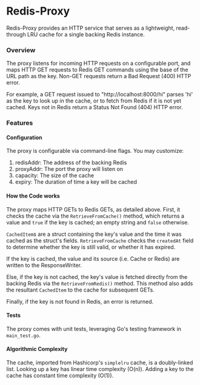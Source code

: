 # Redis-Proxy

Redis-Proxy provides an HTTP service that serves as a lightweight, read-through LRU cache for a single backing Redis instance.

### Overview

The proxy listens for incoming HTTP requests on a configurable port, and maps HTTP GET requests to Redis GET commands using the base of the URL path as the key.  Non-GET requests return a Bad Request (400) HTTP error.

For example, a GET request issued to "http://localhost:8000/hi" parses 'hi' as the key to look up in the cache, or to fetch from Redis if it is not yet cached.  Keys not in Redis return a Status Not Found (404) HTTP error.

### Features

#### Configuration
The proxy is configurable via command-line flags.  You may customize:
1. redisAddr: The address of the backing Redis
2. proxyAddr: The port the proxy will listen on
3. capacity: The size of the cache
4. expiry: The duration of time a key will be cached

#### How the Code works

The proxy maps HTTP GETs to Redis GETs, as detailed above.  First, it checks the cache via the `RetrieveFromCache()` method, which returns a value and `true` if the key is cached; an empty string and `false` otherwise.

`CachedItem`s are a struct containing the key's value and the time it was cached as the struct's fields.  `RetrieveFromCache` checks the `createdAt` field to determine whether the key is still valid, or whether it has expired.

If the key is cached, the value and its source (i.e. Cache or Redis) are written to the ResponseWriter.

Else, if the key is not cached, the key's value is fetched directly from the backing Redis via the `RetrieveFromRedis()` method.  This method also adds the resultant `CachedItem` to the cache for subsequent GETs.

Finally, if the key is not found in Redis, an error is returned.

#### Tests

The proxy comes with unit tests, leveraging Go's testing framework in `main_test.go`.

#### Algorithmic Complexity

The cache, imported from Hashicorp's `simplelru` cache, is a doubly-linked list. Looking up a key has linear time complexity (O(n)).  Adding a key to the cache has constant time complexity (O(1)).

